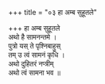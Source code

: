 +++
title = "०३ हा अम्ब सुहूतले"

+++
हा अम्ब सुहूतले  
अथो है सामनन्तमे ।  
पुत्रो यस् ते पृश्निबाहुस्  
तम् उ त्वं सामनं कृधि ।  
अथो दुहितरं नप्त्रीम्  
अथो त्वं सामना भव ॥